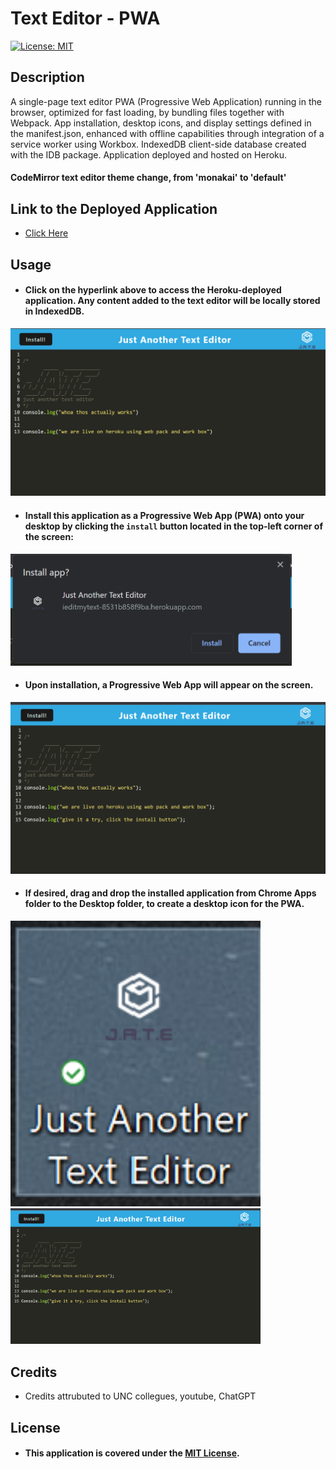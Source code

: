 # Text Editor - PWA

[![License: MIT](https://img.shields.io/badge/License-MIT-yellow.svg)](https://opensource.org/licenses/MIT)

## Description

A single-page text editor PWA (Progressive Web Application) running in the browser, optimized for fast loading, by bundling files together with Webpack. App installation, desktop icons, and display settings defined in the manifest.json, enhanced with offline capabilities through integration of a service worker using Workbox. IndexedDB client-side database created with the IDB package. Application deployed and hosted on Heroku.

#### CodeMirror text editor theme change, from 'monakai' to 'default'

## Link to the Deployed Application

- [Click Here](https://ieditmytext-8531b858f9ba.herokuapp.com/)

## Usage

- #### Click on the hyperlink above to access the Heroku-deployed application. Any content added to the text editor will be locally stored in IndexedDB.

<img src="./images/Screenshot_text-editor-heroku_1.png" />

- #### Install this application as a Progressive Web App (PWA) onto your desktop by clicking the `install` button located in the top-left corner of the screen:

<img width="450px" src="./images/Screenshot_text-editor-heroku_installbtn.png" />

- #### Upon installation, a Progressive Web App will appear on the screen.

<img width="900px" src="./images/Screenshot_text-editor-heroku_install.png" />

- #### If desired, drag and drop the installed application from Chrome Apps folder to the Desktop folder, to create a desktop icon for the PWA.

<img width="400px" src="./images/Screenshot_text-editor-heroku_icon.png" />

<img width="400px" src="./images/Screenshot_text-editor-heroku_install.png" />

## Credits

- Credits attrubuted to UNC collegues, youtube, ChatGPT

## License

- #### This application is covered under the [MIT License](./LICENSE).
